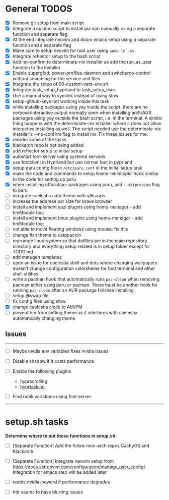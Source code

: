 # General TODOS

- [x] Remove git setup from main script
- [x] Integrate a custom script to install pia vpn manually using a separate function and separate flag
- [x] At the end integrate neovim and doom emacs setup using a separate function and a separate flag
- [x] Make sure to setup neovim for root user using `sudo ln -sv`
- [x] Integrate reflector setup to the bash script
- [x] Add no-confirm to determinate-nix installer as add the run_as_user function to the installer
- [x] Enable supergfxd, power-profiles-daemon and switcheroo-control without searching for the service unit files
- [x] Integrate the setup of 99-custom-vars-env.sh
- [x] Integrate task_setup_hyprland to task_setup_user
- [x] Use a manual way to symlink instead of using stow
- [x] setup-github-keys not working inside this task
- [x] while installing packages using yay inside the script, there are no verbose/interactive output normally seen when installing arch/AUR packages using yay outside the bash script, i.e. in the terminal. A similar thing happens with the determinate-nix installer where it does not allow interactive installing as well. The script needed use the determinate-nix installer's --no-confirm flag to install nix. Fix these issues for me.
- [x] reorder some of the tasks
- [x] blackarch repo is not being added
- [x] add reflector setup to initial setup
- [x] autostart foot-server using systemd service\
- [x] use footclient in Hyprland but use normal foot in pyprland
- [x] setup paru config file in `/etc/paru.conf` in the initial setup task
- [x] make the code and commands to setup limine-mkinitcpio-hook similar to the code for setting up paru
- [x] when installing official/aur packages using paru, add `--skipreview` flag to paru
- [ ] integrate caelestia auto theme with qt6 apps
- [ ] increase the address bar size for brave browser
- [ ] install and implement yazi plugins using home-manager - add hmModule too;
- [ ] install and implement tmux plugins using home-manager - add hmModule too;
- [ ] not able to move floating windows using mouse: fix this
- [ ] change fish theme to catppuccin
- [ ] rearrange linux-system so that dotfiles are in the main repository directory and everything setup related is in setup folder except for TODO.md
- [ ] add matugen templates
- [ ] open an issue for caelestia shell and dots where changing wallpapers doesn't change configuration colorsheme for foot terminal and other shell utilities
- [ ] write a pacman hook that automatically runs `pac-clean` when removing pacman either using paru or pacman. There must be another hook for running `pac-clean` after an AUR package finishes installing
- [ ] setup @swap file
- [ ] fix config files using stow
- [x] change caelestia clock to AM/PM
- [ ] prevent hm from setting theme as it interferes with caelestia automatically changing theme

## Issues

---

- [ ] Maybe nvidia env variables fixes nvidia issues
- [ ] Disable shadow if it costs performance

- [ ] Enable the following plugins
  - hyprscrolling
  - [hyprtasking](https://github.com/raybbian/hyprtasking)
- [ ] Find rubik variations using font server

---

# setup.sh tasks

**Determine where to put these functions in setup.sh**

- [ ] [Separate Function] Add the follow mon-arch repos CachyOS and Blackarch

- [ ] [Separate Function] Integrate neovim setup from https://docs.astronvim.com/configuration/manage_user_config/. Integration for emacs step will be added later

- [ ] reable nvidia-powerd if performance degrades
- [ ] hdr seems to have blurring issues
